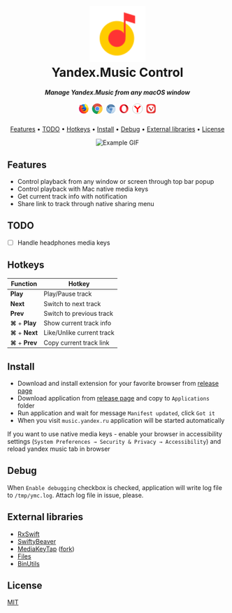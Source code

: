 <h1 align="center">
  <img src=".github/ym.svg" alt="Yandex Music Logo" width="128">
  <br>
  Yandex.Music Control
</h1>

<h5 align="center">
  Manage Yandex.Music from any macOS window
  <br>
  <br>
  <img src=".github/firefox.svg" width="24">&nbsp;
  <img src=".github/chrome.svg" width="24">&nbsp;
  <img src=".github/chromium.svg" width="24">&nbsp;
  <img src=".github/opera.svg" width="24">&nbsp;
  <img src=".github/yandex.svg" width="24">&nbsp;
  <img src=".github/vivaldi.svg" width="24">
</h5>

<p align="center">
  <a href="#features">Features</a> •
  <a href="#todo">TODO</a> •
  <a href="#hotkeys">Hotkeys</a> •
  <a href="#install">Install</a> •
  <a href="#debug">Debug</a> •
  <a href="#external-libraries">External libraries</a> •
  <a href="#license">License</a>
</p>

<p align="center">
  <img src=".github/example.gif" alt="Example GIF">
</p>

## Features

- Control playback from any window or screen through top bar popup
- Control playback with Mac native media keys
- Get current track info with notification
- Share link to track through native sharing menu

## TODO

- [ ] Handle headphones media keys

## Hotkeys

| **Function**                | **Hotkey**                 |
|-----------------------------|----------------------------|
| **Play**                    | Play/Pause track           |
| **Next**                    | Switch to next track       |
| **Prev**                    | Switch to previous track   |
| **&#8984;** &#43; **Play**  | Show current track info    |
| **&#8984;** &#43; **Next**  | Like/Unlike current track  |
| **&#8984;** &#43; **Prev**  | Copy current track link    |

## Install

- Download and install extension for your favorite browser from [release page](https://github.com/Ty3uK/YMC/releases)
- Download application from [release page](https://github.com/Ty3uK/YMC/releases) and copy to `Applications` folder
- Run application and wait for message `Manifest updated`, click `Got it`
- When you visit `music.yandex.ru` application will be started automatically

If you want to use native media keys - enable your browser in accessibility settings (`System Preferences → Security & Privacy → Accessibility`) and reload yandex music tab in browser

## Debug

When `Enable debugging` checkbox is checked, application will write log file to `/tmp/ymc.log`. Attach log file in issue, please.

## External libraries

- [RxSwift](https://github.com/ReactiveX/RxSwift)
- [SwiftyBeaver](https://github.com/SwiftyBeaver/SwiftyBeaver)
- [MediaKeyTap](https://github.com/nhurden/MediaKeyTap) ([fork](https://github.com/Ty3uK/MediaKeyTap))
- [Files](https://github.com/JohnSundell/Files)
- [BinUtils](https://github.com/nst/BinUtils)

## License

[MIT](LICENSE)
